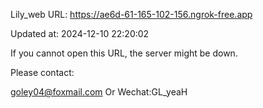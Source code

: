 Lily_web URL: https://ae6d-61-165-102-156.ngrok-free.app

Updated at: 2024-12-10 22:20:02

If you cannot open this URL, the server might be down.

Please contact: 

goley04@foxmail.com Or Wechat:GL_yeaH